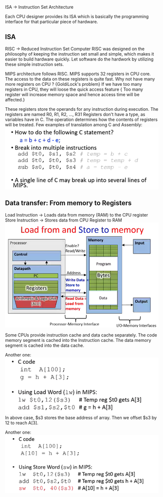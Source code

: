 ISA -> Instruction Set Architecture

Each CPU designer provides its ISA which is basically the programming interface for that particular piece of hardware.

## ISA 
RISC -> Reduced Instruction Set Computer
RISC was designed on the philosophy of keeping the instruction set small and simple, which makes it easier to build hardware quickly. Let software do the hardwork by utilizing these simple instruction sets.

MIPS architecture follows RISC.
MIPS supports 32 registers in CPU core. The access to the data on these registers is quite fast.
Why not have many more registers on CPU ? {GoldiLock's problem}
If we have too many registers in CPU, they will loose the quick access feature { Too many register will increase memory space and hence access time will be affected.}

These registers store the operands for any instruction during execution.
The registers are named R0, R1, R2, ..., R31
Registers don't have a type, as variables have in C. The operation determines how the contents of registers will be treated.
Few examples of translation among C and Assembly:
![9692fb8a01f30f7afca04de121274ba5.png](../_resources/9692fb8a01f30f7afca04de121274ba5.png)



## Data transfer: From memory to Registers
Load Instruction -> Loads data from memory (RAM) to the CPU register
Store Instruction -> Stores data from CPU Register to RAM
![39ee814c73ad434501c407b87c657a31.png](../_resources/39ee814c73ad434501c407b87c657a31.png)

Some CPUs provide instruction cache and data cache separately.
The code memory segment is cached into the Instruction cache.
The data memory segment is cached into the data cache.

Another one:
![728c417116a8c9a3986462b267ce6e73.png](../_resources/728c417116a8c9a3986462b267ce6e73.png)
In above case, $s3 stores the base address of array.
Then we offset $s3 by 12 to reach A[3].

Another one:
![4f5a58d5bde267bc7d422e0d8bc15b24.png](../_resources/4f5a58d5bde267bc7d422e0d8bc15b24.png)